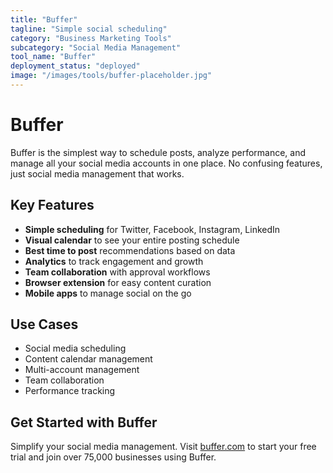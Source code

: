 ```yaml
---
title: "Buffer"
tagline: "Simple social scheduling"
category: "Business Marketing Tools"
subcategory: "Social Media Management"
tool_name: "Buffer"
deployment_status: "deployed"
image: "/images/tools/buffer-placeholder.jpg"
---
```


# Buffer

Buffer is the simplest way to schedule posts, analyze performance, and manage all your social media accounts in one place. No confusing features, just social media management that works.

## Key Features

- **Simple scheduling** for Twitter, Facebook, Instagram, LinkedIn
- **Visual calendar** to see your entire posting schedule
- **Best time to post** recommendations based on data
- **Analytics** to track engagement and growth
- **Team collaboration** with approval workflows
- **Browser extension** for easy content curation
- **Mobile apps** to manage social on the go

## Use Cases

- Social media scheduling
- Content calendar management
- Multi-account management
- Team collaboration
- Performance tracking

## Get Started with Buffer

Simplify your social media management. Visit [buffer.com](https://buffer.com) to start your free trial and join over 75,000 businesses using Buffer.